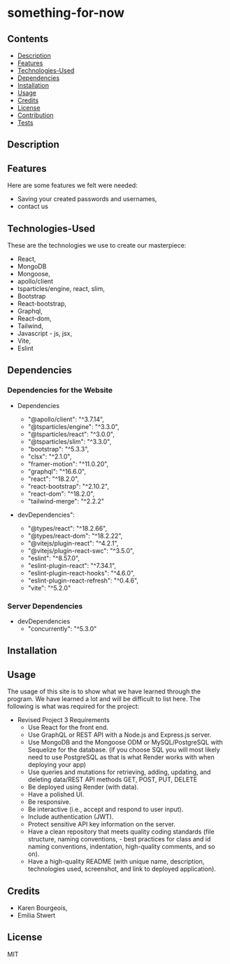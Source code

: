 # something-for-now

## Contents

- [Description](#description)
- [Features](#features)
- [Technologies-Used](#technologies-Used)
- [Dependencies](#Dependencies)
- [Installation](#installation)
- [Usage](#usage)
- [Credits](#credits)
- [License](#license)
- [Contribution](#contribution)
- [Tests](#tests)

## Description



## Features

Here are some features we felt were needed:

- Saving your created passwords and usernames, 
- contact us

## Technologies-Used

These are the technologies we use to create our masterpiece:

- React,
- MongoDB
- Mongoose,
- apollo/client
- tsparticles/engine, react, slim,
- Bootstrap 
- React-bootstrap,
- Graphql,
- React-dom,
- Tailwind,
- Javascript - js, jsx,
- Vite,
- Eslint

## Dependencies

### Dependencies for the Website 

- Dependencies
    - "@apollo/client": "^3.7.14",
    - "@tsparticles/engine": "^3.3.0",
    - "@tsparticles/react": "^3.0.0",
    - "@tsparticles/slim": "^3.3.0",
    - "bootstrap": "^5.3.3",
    - "clsx": "^2.1.0",
    - "framer-motion": "^11.0.20",
    - "graphql": "^16.6.0",
    - "react": "^18.2.0",
    - "react-bootstrap": "^2.10.2",
    - "react-dom": "^18.2.0",
    - "tailwind-merge": "^2.2.2"
 
- devDependencies": 
    - "@types/react": "^18.2.66",
    - "@types/react-dom": "^18.2.22",
    - "@vitejs/plugin-react": "^4.2.1",
    - "@vitejs/plugin-react-swc": "^3.5.0",
    - "eslint": "^8.57.0",
    - "eslint-plugin-react": "^7.34.1",
    - "eslint-plugin-react-hooks": "^4.6.0",
    - "eslint-plugin-react-refresh": "^0.4.6",
    - "vite": "^5.2.0"

### Server Dependencies

- devDependencies
    - "concurrently": "^5.3.0"

## Installation



## Usage

The usage of this site is to show what we have learned through the program. We have learned a lot and will be difficult to list here. The following is what was required for the project:

- Revised Project 3 Requirements
    - Use React for the front end.
    - Use GraphQL or REST API with a Node.js and Express.js server.
    - Use MongoDB and the Mongoose ODM or MySQL/PostgreSQL with Sequelize for the database. (if you choose SQL you will most likely need to use PostgreSQL as that is what Render works with when deploying your app)
    - Use queries and mutations for retrieving, adding, updating, and deleting data/REST API methods GET, POST, PUT, DELETE
    - Be deployed using Render (with data).
    - Have a polished UI.
    - Be responsive.
    - Be interactive (i.e., accept and respond to user input).
    - Include authentication (JWT).
    - Protect sensitive API key information on the server.
    - Have a clean repository that meets quality coding standards (file structure, naming conventions, - best practices for class and id naming conventions, indentation, high-quality comments, and so on).
    - Have a high-quality README (with unique name, description, technologies used, screenshot, and link to deployed application).

## Credits

- Karen Bourgeois, 
- Emilia Stwert

## License

MIT
